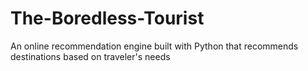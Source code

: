 # The-Boredless-Tourist

An online recommendation engine built with Python that recommends destinations based on traveler's needs
